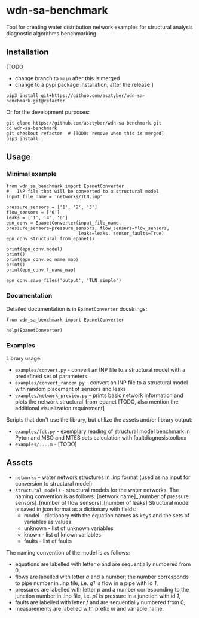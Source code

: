 # wdn-sa-benchmark
Tool for creating water distribution network examples for structural analysis diagnostic algorithms benchmarking

## Installation

[TODO
* change branch to `main` after this is merged
* change to a pypi package installation, after the release
]

```
pip3 install git+https://github.com/asztyber/wdn-sa-benchmark.git@refactor
```

Or for the development purposes:

```
git clone https://github.com/asztyber/wdn-sa-benchmark.git
cd wdn-sa-benchmark
git checkout refactor  # [TODO: remove when this is merged]
pip3 install .
```

## Usage

### Minimal example

```
from wdn_sa_benchmark import EpanetConverter
#   INP file that will be converted to a structural model
input_file_name = 'networks/TLN.inp'

pressure_sensors = ['1', '2', '3']
flow_sensors = ['6']
leaks = ['1', '4', '6']
epn_conv = EpanetConverter(input_file_name, pressure_sensors=pressure_sensors, flow_sensors=flow_sensors,
                           leaks=leaks, sensor_faults=True)
epn_conv.structural_from_epanet()

print(epn_conv.model)
print()
print(epn_conv.eq_name_map)
print()
print(epn_conv.f_name_map)

epn_conv.save_files('output', 'TLN_simple')
```

### Documentation

Detailed documentation is in `EpanetConverter` docstrings:

```
from wdn_sa_benchmark import EpanetConverter

help(EpanetConverter)
```


### Examples

Library usage:
* `examples/convert.py` - convert an INP file to a structural model with a predefined set of parameters
* `examples/convert_random.py` - convert an INP file to a structural model with random placement of sensors and leaks
* `examples/network_preview.py` - prints basic network information and plots the network structural_from_epanet
[TODO, also mention the additional visualization requirement]

Scripts that don't use the library, but utilize the assets and/or library output:
* `examples/fdt.py` - exemplary reading of structural model benchmark in Pyton and MSO and MTES sets calculation with
faultdiagnosistoolbox
* `examples/....m`  - [TODO]

## Assets

* `networks` - water network structures in .inp format (used as na input for conversion to structural model)
* `structural_models` - structural models for the water networks. The naming convention is as follows:
[network name]\_[number of pressure sensors]\_[number of flow sensors]\_[number of leaks]
Structural model is saved in json format as a dictionary with fields:
  - model - dictionary with the equation names as keys and the sets of variables as values
  - unknown - list of unknown variables
  - known - list of known variables
  - faults - list of faults
  
 The naming convention of the model is as follows:
   - equations are labelled with letter _e_ and are sequentially numbered from 0,
   - flows are labelled with letter _q_ and a number; the number corresponds to pipe number in .inp file, i.e. _q1_ is flow in a pipe with id _1_,
   - pressures are labelled with letter _p_ and a number corresponding to the junction number in .inp file, i.e. _p1_ is pressure in a junction with id _1_,
   - faults are labelled with letter _f_ and are sequentially numbered from 0,
   - measurements are labelled with prefix _m_ and variable name.
